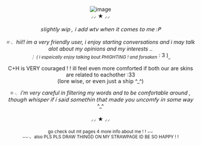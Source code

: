 <div align="center">
  
 ![image](https://github.com/user-attachments/assets/f950de09-7931-40e6-a3ba-9327d37664d1)<br>
 ⸝⸝ ★ ⸝⸝<br><br>
_𝗌𝗅𝗂𝗀𝗁𝗍𝗅𝗒 𝗐𝗂𝗉 , 𝗂 𝖺𝖽𝖽 𝗐𝗍𝗏 𝗐𝗁𝖾𝗇 𝗂𝗍 𝖼𝗈𝗆𝖾𝗌 𝗍𝗈 𝗆𝖾 :𝖯_<br><br>
_⌗ ◟ hii!! im a very friendly user, i enjoy starting conversations and i may talk alot about my opinions and my interests ..<br><sub>⋮ ( i espeically enjoy talking bout   PHIGHTING ! and forsaken_ : 3 )<sub>_
<br>

C+H is VERY couraged ! ! ill feel even more comforted if both our are skins are related to eachother :33<br>(𝗅𝗈𝗋𝖾 𝗐𝗂𝗌𝖾, 𝗈𝗋 𝖾𝗏𝖾𝗇 𝗃𝗎𝗌𝗍 𝖺 𝗌𝗁𝗂𝗉 ^_^)
<br>

⌗ ◟ _i'm very careful in filtering my words and to be comfortable around , 𝗍𝗁𝗈𝗎𝗀𝗁 𝗐𝗁𝗂𝗌𝗉𝖾𝗋 𝗂𝖿 𝗂 𝗌𝖺𝗂𝖽 𝗌𝗈𝗆𝖾𝗍𝗁𝗂𝗇 𝗍𝗁𝖺𝗍 𝗆𝖺𝖽𝖾 𝗒𝗈𝗎 𝗎𝗇𝖼𝗈𝗆𝖿𝗒 𝗂𝗇 𝗌𝗈𝗆𝖾 𝗐𝖺𝗒_ ^_^
<br><br>
⸝⸝ ★ ⸝⸝
<br><br>
<sub>go check out mt pages 4 more info about me ! ! ⌣⌣
<br>⌣⌣ ◟ also PLS PLS DRAW THINGD ON MY STRAWPAGE ID BE SO HAPPY ! !<sub>
